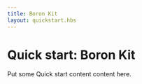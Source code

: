 ```yaml
---
title: Boron Kit
layout: quickstart.hbs
---
```


# Quick start: Boron Kit

Put some Quick start content content here.
